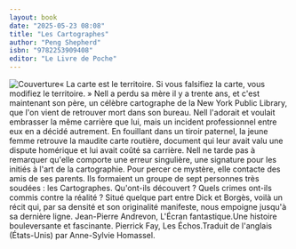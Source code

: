 ```yaml
---
layout: book
date: "2025-05-23 08:08"
title: "Les Cartographes"
author: "Peng Shepherd"
isbn: "9782253909408"
editor: "Le Livre de Poche"
---
```

![Couverture](/img/9782253909408.jpeg)«  La carte  est  le territoire. Si vous falsifiez la carte, vous modifiez le territoire.  »  Nell a perdu sa mère il y a trente ans, et c'est maintenant son père, un célèbre cartographe de la New York Public Library, que l'on vient de retrouver mort dans son bureau. Nell l'adorait et voulait embrasser la même carrière que lui, mais un incident professionnel entre eux en a décidé  autrement. En fouillant dans un tiroir paternel, la jeune femme retrouve la maudite carte routière, document qui leur avait valu une dispute homérique et lui avait coûté sa carrière. Nell ne tarde pas à remarquer qu'elle comporte une erreur singulière, une signature pour les initiés à l'art de la cartographie. Pour percer ce mystère, elle contacte des amis de ses parents. Ils formaient un groupe de sept personnes très soudées  : les Cartographes. Qu'ont-ils découvert  ? Quels crimes ont-ils commis contre la réalité  ?  Situé quelque part entre Dick et Borgès, voilà un récit qui, par sa densité et son originalité manifeste, nous empoigne jusqu'à sa dernière ligne. Jean-Pierre Andrevon,  L'Écran fantastique.Une histoire bouleversante et fascinante. Pierrick Fay,  Les Échos.Traduit de l'anglais (États-Unis) par Anne-Sylvie Homassel.